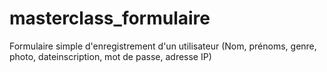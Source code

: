 # masterclass_formulaire
Formulaire simple d'enregistrement d'un utilisateur (Nom, prénoms, genre, photo, dateinscription, mot de passe, adresse IP) 
